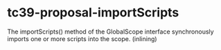 # tc39-proposal-importScripts
The importScripts() method of the GlobalScope interface synchronously imports one or more scripts into the scope. (inlining)
